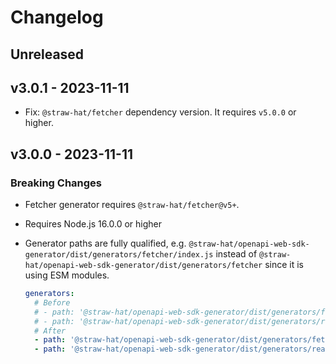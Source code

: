 # Changelog

## Unreleased

## v3.0.1 - 2023-11-11

- Fix: `@straw-hat/fetcher` dependency version. It requires `v5.0.0` or higher.

## v3.0.0 - 2023-11-11

### Breaking Changes

- Fetcher generator requires `@straw-hat/fetcher@v5+`.
- Requires Node.js 16.0.0 or higher
- Generator paths are fully qualified, e.g. `@straw-hat/openapi-web-sdk-generator/dist/generators/fetcher/index.js`
  instead of `@straw-hat/openapi-web-sdk-generator/dist/generators/fetcher` since it is using ESM modules.

  ```yaml
  generators:
    # Before
    # - path: '@straw-hat/openapi-web-sdk-generator/dist/generators/fetcher'
    # - path: '@straw-hat/openapi-web-sdk-generator/dist/generators/react-query-fetcher'
    # After
    - path: '@straw-hat/openapi-web-sdk-generator/dist/generators/fetcher/index.js'
    - path: '@straw-hat/openapi-web-sdk-generator/dist/generators/react-query-fetcher/index.js'
  ```

